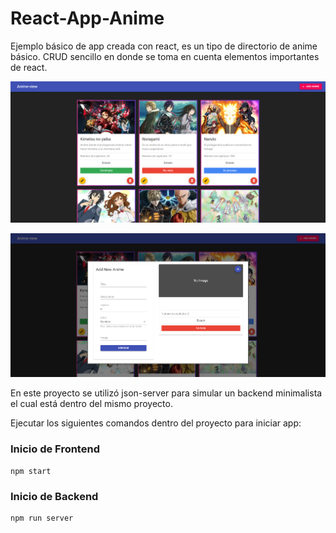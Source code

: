 # React-App-Anime

Ejemplo básico de app creada con react, es un tipo de directorio de anime básico. CRUD sencillo en donde se toma en cuenta elementos importantes de react.

![img1](./images/img1.png)

![img2](./images/img2.png)

En este proyecto se utilizó json-server para simular un backend minimalista el cual está dentro del mismo proyecto.

Ejecutar los siguientes comandos dentro del proyecto para iniciar app:
### Inicio de Frontend
```
npm start
```

### Inicio de Backend
```
npm run server
```